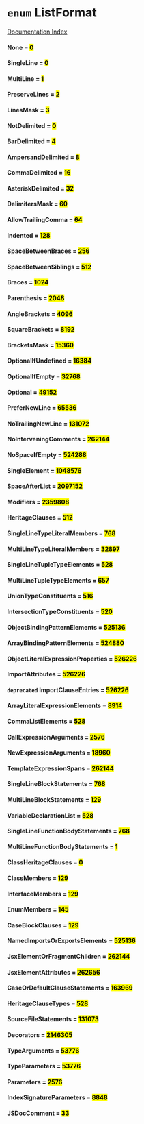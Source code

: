 # `enum` ListFormat

[Documentation Index](../README.md)

#### None = <mark>0</mark>



#### SingleLine = <mark>0</mark>



#### MultiLine = <mark>1</mark>



#### PreserveLines = <mark>2</mark>



#### LinesMask = <mark>3</mark>



#### NotDelimited = <mark>0</mark>



#### BarDelimited = <mark>4</mark>



#### AmpersandDelimited = <mark>8</mark>



#### CommaDelimited = <mark>16</mark>



#### AsteriskDelimited = <mark>32</mark>



#### DelimitersMask = <mark>60</mark>



#### AllowTrailingComma = <mark>64</mark>



#### Indented = <mark>128</mark>



#### SpaceBetweenBraces = <mark>256</mark>



#### SpaceBetweenSiblings = <mark>512</mark>



#### Braces = <mark>1024</mark>



#### Parenthesis = <mark>2048</mark>



#### AngleBrackets = <mark>4096</mark>



#### SquareBrackets = <mark>8192</mark>



#### BracketsMask = <mark>15360</mark>



#### OptionalIfUndefined = <mark>16384</mark>



#### OptionalIfEmpty = <mark>32768</mark>



#### Optional = <mark>49152</mark>



#### PreferNewLine = <mark>65536</mark>



#### NoTrailingNewLine = <mark>131072</mark>



#### NoInterveningComments = <mark>262144</mark>



#### NoSpaceIfEmpty = <mark>524288</mark>



#### SingleElement = <mark>1048576</mark>



#### SpaceAfterList = <mark>2097152</mark>



#### Modifiers = <mark>2359808</mark>



#### HeritageClauses = <mark>512</mark>



#### SingleLineTypeLiteralMembers = <mark>768</mark>



#### MultiLineTypeLiteralMembers = <mark>32897</mark>



#### SingleLineTupleTypeElements = <mark>528</mark>



#### MultiLineTupleTypeElements = <mark>657</mark>



#### UnionTypeConstituents = <mark>516</mark>



#### IntersectionTypeConstituents = <mark>520</mark>



#### ObjectBindingPatternElements = <mark>525136</mark>



#### ArrayBindingPatternElements = <mark>524880</mark>



#### ObjectLiteralExpressionProperties = <mark>526226</mark>



#### ImportAttributes = <mark>526226</mark>



#### `deprecated` ImportClauseEntries = <mark>526226</mark>



#### ArrayLiteralExpressionElements = <mark>8914</mark>



#### CommaListElements = <mark>528</mark>



#### CallExpressionArguments = <mark>2576</mark>



#### NewExpressionArguments = <mark>18960</mark>



#### TemplateExpressionSpans = <mark>262144</mark>



#### SingleLineBlockStatements = <mark>768</mark>



#### MultiLineBlockStatements = <mark>129</mark>



#### VariableDeclarationList = <mark>528</mark>



#### SingleLineFunctionBodyStatements = <mark>768</mark>



#### MultiLineFunctionBodyStatements = <mark>1</mark>



#### ClassHeritageClauses = <mark>0</mark>



#### ClassMembers = <mark>129</mark>



#### InterfaceMembers = <mark>129</mark>



#### EnumMembers = <mark>145</mark>



#### CaseBlockClauses = <mark>129</mark>



#### NamedImportsOrExportsElements = <mark>525136</mark>



#### JsxElementOrFragmentChildren = <mark>262144</mark>



#### JsxElementAttributes = <mark>262656</mark>



#### CaseOrDefaultClauseStatements = <mark>163969</mark>



#### HeritageClauseTypes = <mark>528</mark>



#### SourceFileStatements = <mark>131073</mark>



#### Decorators = <mark>2146305</mark>



#### TypeArguments = <mark>53776</mark>



#### TypeParameters = <mark>53776</mark>



#### Parameters = <mark>2576</mark>



#### IndexSignatureParameters = <mark>8848</mark>



#### JSDocComment = <mark>33</mark>



